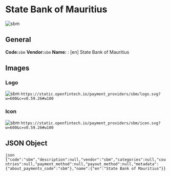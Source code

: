 # State Bank of Mauritius 
![sbm](https://static.openfintech.io/payment_providers/sbm/logo.svg?w=600&c=v0.59.26#w100) 
## General 
**Code:**`sbm` 
**Vendor:**`sbm` 
**Name:** 
:	[en] State Bank of Mauritius 
## Images 
### Logo 
![sbm](https://static.openfintech.io/payment_providers/sbm/logo.svg?w=600&c=v0.59.26#w100) 
``` https://static.openfintech.io/payment_providers/sbm/logo.svg?w=600&c=v0.59.26#w100 ``` 
### Icon 
![sbm](https://static.openfintech.io/payment_providers/sbm/icon.svg?w=600&c=v0.59.26#w100) 
``` https://static.openfintech.io/payment_providers/sbm/icon.svg?w=600&c=v0.59.26#w100 ``` 
## JSON Object 
```json {"code":"sbm","description":null,"vendor":"sbm","categories":null,"countries":null,"payment_method":null,"payout_method":null,"metadata":{"about_payments_code":"sbm"},"name":{"en":"State Bank of Mauritius"}} ``` 
